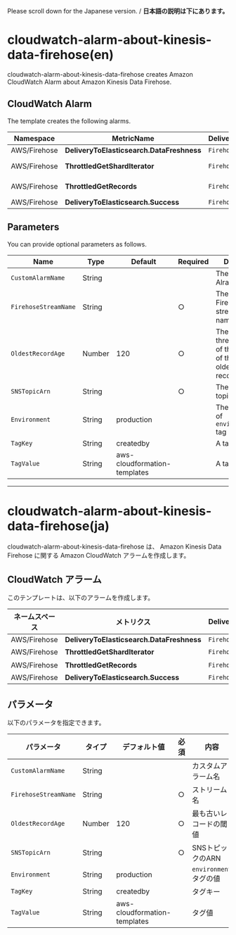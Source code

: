 Please scroll down for the Japanese version. / **日本語の説明は下にあります。**

# cloudwatch-alarm-about-kinesis-data-firehose(en)

cloudwatch-alarm-about-kinesis-data-firehose creates Amazon CloudWatch Alarm about Amazon Kinesis Data Firehose.

## CloudWatch Alarm

The template creates the following alarms.

| Namespace | MetricName | DeliveryStreamName | Threshold |
| --- | --- | --- | --- |
| AWS/Firehose | **DeliveryToElasticsearch.DataFreshness** | `FirehoseStreamName` | `OldestRecordAge` |
| AWS/Firehose | **ThrottledGetShardIterator** | `FirehoseStreamName` | At least once a minute | 
| AWS/Firehose | **ThrottledGetRecords** | `FirehoseStreamName` | At least once a minute | 
| AWS/Firehose | **DeliveryToElasticsearch.Success** | `FirehoseStreamName` | <1 | 

## Parameters

You can provide optional parameters as follows.

| Name | Type | Default | Required | Details | 
| --- | --- | --- | --- | --- |
| `CustomAlarmName` | String | | | The custom Alram name |
| `FirehoseStreamName` | String | | ○ | The Firehose stream name |
| `OldestRecordAge` | Number | 120 | ○ | The threshold of the age of the oldest record |
| `SNSTopicArn` | String | | ○ | The SNS topic ARN |
| `Environment` | String | production | | The value of `environment` tag |
| `TagKey` | String | createdby | | A tag key |
| `TagValue` | String | aws-cloudformation-templates | | A tag value |

---------------------------------------

# cloudwatch-alarm-about-kinesis-data-firehose(ja)

cloudwatch-alarm-about-kinesis-data-firehose は、 Amazon Kinesis Data Firehose に関する Amazon CloudWatch アラームを作成します。

## CloudWatch アラーム

このテンプレートは、以下のアラームを作成します。

| ネームスペース | メトリクス | DeliveryStreamName | 閾値 |
| --- | --- | --- | --- |
| AWS/Firehose | **DeliveryToElasticsearch.DataFreshness** | `FirehoseStreamName` | `OldestRecordAge` |
| AWS/Firehose | **ThrottledGetShardIterator** | `FirehoseStreamName` | 1分間に1回以上 | 
| AWS/Firehose | **ThrottledGetRecords** | `FirehoseStreamName` | 1分間に1回以上 | 
| AWS/Firehose | **DeliveryToElasticsearch.Success** | `FirehoseStreamName` | <1 | 

## パラメータ

以下のパラメータを指定できます。

| パラメータ | タイプ | デフォルト値 | 必須 | 内容 | 
| --- | --- | --- | --- | --- |
| `CustomAlarmName` | String | | | カスタムアラーム名 |
| `FirehoseStreamName` | String | | ○ | ストリーム名 |
| `OldestRecordAge` | Number | 120 | ○ | 最も古いレコードの閾値 |
| `SNSTopicArn` | String | | ○ | SNSトピックのARN |
| `Environment` | String | production | | `environment` タグの値 |
| `TagKey` | String | createdby | | タグキー |
| `TagValue` | String | aws-cloudformation-templates | | タグ値 |